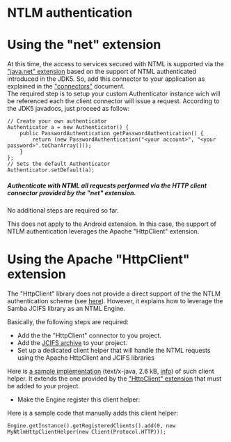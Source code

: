 NTLM authentication
===================

Using the "net" extension
=========================

At this time, the access to services secured with NTML is supported via
the ["java.net"
extension](http://wiki.restlet.org/docs_2.0/13-restlet/28-restlet/79-restlet.html "Net extension")
based on the support of NTML authenticated introduced in the JDK5. So,
add this connector to your application as explained in the
["connectors"](http://wiki.restlet.org/docs_2.0/13-restlet/27-restlet/325-restlet/37-restlet.html "Connectors")
document.\
 The required step is to setup your custom Authenticator instance wich
will be referenced each the client connector will issue a request.
According to the JDK5 javadocs, just proceed as follow:

    // Create your own authenticator
    Authenticator a = new Authenticator() {
        public PasswordAuthentication getPasswordAuthentication() {
            return (new PasswordAuthentication("<your account>", "<your password>".toCharArray()));
        }
    };
    // Sets the default Authenticator
    Authenticator.setDefault(a);

##### Authenticate with NTML all requests performed via the HTTP client connector provided by the "net" extension.

No additional steps are required so far.

This does not apply to the Android extension. In this case, the support
of NTLM authentication leverages the Apache "HttpClient" extension.

Using the Apache "HttpClient" extension
=======================================

The "HttpClient" library does not provide a direct support of the the
NTLM authentication scheme (see
[here](http://hc.apache.org/httpcomponents-client/ntlm.html)).
However, it explains how to leverage the Samba JCIFS library as an NTML
Engine.

Basically, the following steps are required:

-   Add the the "HttpClient" connector to you project.
-   Add the [JCIFS
    archive](http://jcifs.samba.org/)
    to your project.
-   Set up a dedicated client helper that will handle the NTML requests
    using the Apache HttpClient and JCIFS libraries

Here is [a sample
implementation](http://wiki.restlet.org/docs_2.0/363-restlet/version/default/part/AttachmentData/data/MyNtlmHttpClientHelper.java "MyNtlmHttpClientHelper")
(text/x-java, 2.6 kB,
[info](http://wiki.restlet.org/docs_2.0/363-restlet.html))
of such client helper. It extends the one provided by the ["HttpClient"
extension](http://wiki.restlet.org/docs_2.0/13-restlet/28-restlet/75-restlet.html "Apache HTTP Client extension")
that must be added to your project.

-   Make the Engine register this client helper:

Here is a sample code that manually adds this client helper:

    Engine.getInstance().getRegisteredClients().add(0, new MyNtlmHttpClientHelper(new Client(Protocol.HTTP)));


